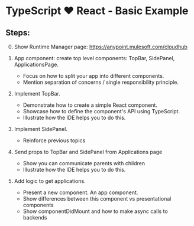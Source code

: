 # TypeScript ❤ React - Basic Example

## Steps:

0. Show Runtime Manager page: https://anypoint.mulesoft.com/cloudhub
1. App component: create top level components: TopBar, SidePanel, ApplicationsPage.

   - Focus on how to split your app into different components.
   - Mention separation of concerns / single responsibility principle.

1. Implement TopBar.

   - Demonstrate how to create a simple React component.
   - Showcase how to define the component's API using TypeScript.
   - Illustrate how the IDE helps you to do this.

1. Implement SidePanel.

   - Reinforce previous topics

1. Send props to TopBar and SidePanel from Applications page

   - Show you can communicate parents with children
   - Illustrate how the IDE helps you to do this.

1. Add logic to get applications.

   - Present a new component. An app component.
   - Show differences between this component vs presentational components
   - Show componentDidMount and how to make async calls to backends
